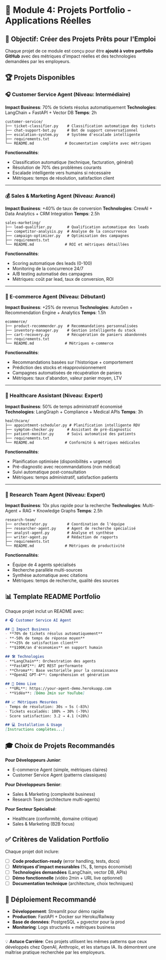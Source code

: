 # 💼 Module 4: Projets Portfolio - Applications Réelles

## 🎯 Objectif: Créer des Projets Prêts pour l'Emploi

Chaque projet de ce module est conçu pour être **ajouté à votre portfolio GitHub** avec des métriques d'impact réelles et des technologies demandées par les employeurs.

## 🏆 Projets Disponibles

### 🎧 Customer Service Agent (Niveau: Intermédiaire)
**Impact Business**: 70% de tickets résolus automatiquement
**Technologies**: LangChain + FastAPI + Vector DB
**Temps**: 2h

```
customer-service/
├── ticket-classifier.py    # Classification automatique des tickets
├── chat-support-bot.py     # Bot de support conversationnel  
├── escalation-system.py    # Système d'escalade intelligente
├── requirements.txt
└── README.md              # Documentation complète avec métriques
```

**Fonctionnalités**:
- Classification automatique (technique, facturation, général)
- Résolution de 70% des problèmes courants
- Escalade intelligente vers humains si nécessaire
- Métriques: temps de résolution, satisfaction client

---

### 💰 Sales & Marketing Agent (Niveau: Avancé)  
**Impact Business**: +40% de taux de conversion
**Technologies**: CrewAI + Data Analytics + CRM Integration
**Temps**: 2.5h

```
sales-marketing/
├── lead-qualifier.py       # Qualification automatique des leads
├── competitor-analysis.py  # Analyse de la concurrence
├── campaign-optimizer.py   # Optimisation des campagnes
├── requirements.txt
└── README.md              # ROI et métriques détaillées
```

**Fonctionnalités**:
- Scoring automatique des leads (0-100)
- Monitoring de la concurrence 24/7  
- A/B testing automatisé des campagnes
- Métriques: coût par lead, taux de conversion, ROI

---

### 🛒 E-commerce Agent (Niveau: Débutant)
**Impact Business**: +25% de revenus
**Technologies**: AutoGen + Recommendation Engine + Analytics
**Temps**: 1.5h

```
ecommerce/
├── product-recommender.py  # Recommandations personnalisées
├── inventory-manager.py    # Gestion intelligente du stock
├── cart-recovery.py        # Récupération de paniers abandonnés
├── requirements.txt
└── README.md              # Métriques e-commerce
```

**Fonctionnalités**:
- Recommandations basées sur l'historique + comportement
- Prédiction des stocks et réapprovisionnement
- Campagnes automatisées de récupération de paniers
- Métriques: taux d'abandon, valeur panier moyen, LTV

---

### 🏥 Healthcare Assistant (Niveau: Expert)
**Impact Business**: 50% de temps administratif économisé  
**Technologies**: LangGraph + Compliance + Medical APIs
**Temps**: 3h

```
healthcare/
├── appointment-scheduler.py # Planification intelligente RDV
├── symptom-checker.py      # Assistant de pré-diagnostic
├── patient-monitor.py      # Suivi automatisé des patients
├── requirements.txt
└── README.md              # Conformité & métriques médicales
```

**Fonctionnalités**:
- Planification optimisée (disponibilités + urgence)
- Pré-diagnostic avec recommandations (non médical)
- Suivi automatique post-consultation
- Métriques: temps administratif, satisfaction patients

---

### 🔬 Research Team Agent (Niveau: Expert)
**Impact Business**: 10x plus rapide pour la recherche
**Technologies**: Multi-Agent + RAG + Knowledge Graphs
**Temps**: 2.5h

```
research-team/
├── orchestrator.py         # Coordination de l'équipe
├── researcher-agent.py     # Agent de recherche spécialisé
├── analyst-agent.py        # Analyse et synthèse
├── writer-agent.py         # Rédaction de rapports
├── requirements.txt
└── README.md              # Métriques de productivité
```

**Fonctionnalités**:
- Équipe de 4 agents spécialisés
- Recherche parallèle multi-sources
- Synthèse automatique avec citations
- Métriques: temps de recherche, qualité des sources

## 📊 Template README Portfolio

Chaque projet inclut un README avec:

```markdown
# 🎧 Customer Service AI Agent

## 🎯 Impact Business
- **70% de tickets résolus automatiquement**
- **-50% de temps de réponse moyen**
- **+25% de satisfaction client**
- **$100K/an d'économies** en support humain

## 🛠️ Technologies
- **LangChain**: Orchestration des agents
- **FastAPI**: API REST performante  
- **Chroma**: Base vectorielle pour la connaissance
- **OpenAI GPT-4**: Compréhension et génération

## 🚀 Démo Live
- **URL**: https://your-agent-demo.herokuapp.com
- **Vidéo**: [Démo 2min sur YouTube]

## 📈 Métriques Mesurées
- Temps de résolution: 30s → 5s (-83%)
- Tickets escaladés: 100% → 30% (-70%)
- Score satisfaction: 3.2 → 4.1 (+28%)

## 💻 Installation & Usage
[Instructions complètes...]
```

## 🎓 Choix de Projets Recommandés

**Pour Développeurs Junior**:
- E-commerce Agent (simple, métriques claires)
- Customer Service Agent (patterns classiques)

**Pour Développeurs Senior**:
- Sales & Marketing (complexité business)
- Research Team (architecture multi-agents)

**Pour Secteur Spécialisé**:
- Healthcare (conformité, domaine critique)
- Sales & Marketing (B2B focus)

## ✅ Critères de Validation Portfolio

Chaque projet doit inclure:
- [ ] **Code production-ready** (error handling, tests, docs)
- [ ] **Métriques d'impact mesurables** (%, $, temps économisé)
- [ ] **Technologies demandées** (LangChain, vector DB, APIs)
- [ ] **Démo fonctionnelle** (vidéo 2min + URL live optionnel)
- [ ] **Documentation technique** (architecture, choix techniques)

## 🚀 Déploiement Recommandé

- **Développement**: Streamlit pour démo rapide
- **Production**: FastAPI + Docker sur Heroku/Railway
- **Base de données**: PostgreSQL + pgvector pour la prod
- **Monitoring**: Logs structurés + métriques business

---

💡 **Astuce Carrière**: Ces projets utilisent les mêmes patterns que ceux développés chez OpenAI, Anthropic, et les startups IA. Ils démontrent une maîtrise pratique recherchée par les employeurs.